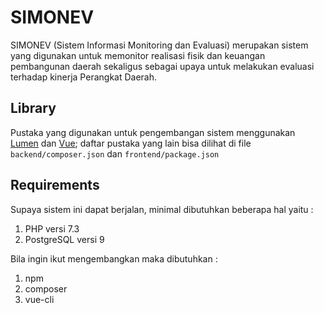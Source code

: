 # SIMONEV
SIMONEV (Sistem Informasi Monitoring dan Evaluasi) merupakan sistem yang digunakan untuk memonitor realisasi fisik dan keuangan pembangunan daerah sekaligus sebagai upaya untuk melakukan evaluasi terhadap kinerja Perangkat Daerah.
## Library 
Pustaka yang digunakan untuk pengembangan sistem menggunakan [Lumen](https://lumen.laravel.com) dan [Vue](https://vuejs.org); daftar pustaka yang lain bisa dilihat di file `backend/composer.json` dan `frontend/package.json`
## Requirements
Supaya sistem ini dapat berjalan, minimal dibutuhkan beberapa hal yaitu :
1. PHP versi 7.3 
2. PostgreSQL versi 9

Bila ingin ikut mengembangkan maka dibutuhkan :
1. npm
2. composer
3. vue-cli
